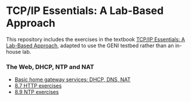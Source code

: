 # TCP/IP Essentials: A Lab-Based Approach

This repository includes the exercises in the textbook [TCP/IP Essentials: A Lab-Based Approach](https://www.amazon.com/TCP-IP-Essentials-Lab-Based-Approach/dp/052160124X), adapted to use the GENI testbed rather than an in-house lab.


### The Web, DHCP, NTP and NAT

* [Basic home gateway services: DHCP, DNS, NAT](https://witestlab.poly.edu/blog/basic-home-gateway-services-dhcp-dns-nat/)
* [8.7 HTTP exercises](el5373-lab8-87.md)
* [8.9 NTP exercises](el5373-lab8-89.md)
